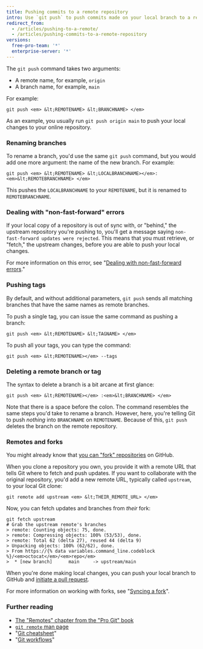 ```yaml
---
title: Pushing commits to a remote repository
intro: Use `git push` to push commits made on your local branch to a remote repository.
redirect_from:
  - /articles/pushing-to-a-remote/
  - /articles/pushing-commits-to-a-remote-repository
versions:
  free-pro-team: '*'
  enterprise-server: '*'
---
```


The `git push` command takes two arguments:

* A remote name, for example, `origin`
* A branch name, for example, `main`

For example:

```shell
git push <em> &lt;REMOTENAME> &lt;BRANCHNAME> </em>
```

As an example, you usually run `git push origin main` to push your local changes
to your online repository.

### Renaming branches

To rename a branch, you'd use the same `git push` command, but you would add
one more argument: the name of the new branch. For example:

```shell
git push <em> &lt;REMOTENAME> &lt;LOCALBRANCHNAME></em>:<em>&lt;REMOTEBRANCHNAME> </em>
```

This pushes the `LOCALBRANCHNAME` to your `REMOTENAME`, but it is renamed to `REMOTEBRANCHNAME`.

### Dealing with "non-fast-forward" errors

If your local copy of a repository is out of sync with, or "behind," the upstream
repository you're pushing to, you'll get a message saying `non-fast-forward updates were rejected`.
This means that you must retrieve, or "fetch," the upstream changes, before
you are able to push your local changes.

For more information on this error, see "[Dealing with non-fast-forward errors](/articles/dealing-with-non-fast-forward-errors)."

### Pushing tags

By default, and without additional parameters, `git push` sends all matching branches
that have the same names as remote branches.

To push a single tag, you can issue the same command as pushing a branch:

```shell
git push <em> &lt;REMOTENAME> &lt;TAGNAME> </em>
```

To push all your tags, you can type the command:

```shell
git push <em> &lt;REMOTENAME></em> --tags
```

### Deleting a remote branch or tag

The syntax to delete a branch is a bit arcane at first glance:

```shell
git push <em> &lt;REMOTENAME></em> :<em>&lt;BRANCHNAME> </em>
```

Note that there is a space before the colon. The command resembles the same steps
you'd take to rename a branch. However, here, you're telling Git to push _nothing_
into `BRANCHNAME` on `REMOTENAME`. Because of this, `git push` deletes the branch
on the remote repository.

### Remotes and forks

You might already know that [you can "fork" repositories](https://guides.github.com/overviews/forking/) on GitHub.

When you clone a repository you own, you provide it with a remote URL that tells
Git where to fetch and push updates. If you want to collaborate with the original
repository, you'd add a new remote URL, typically called `upstream`, to
your local Git clone:

```shell
git remote add upstream <em> &lt;THEIR_REMOTE_URL> </em>
```

Now, you can fetch updates and branches from *their* fork:

```shell
git fetch upstream
# Grab the upstream remote's branches
> remote: Counting objects: 75, done.
> remote: Compressing objects: 100% (53/53), done.
> remote: Total 62 (delta 27), reused 44 (delta 9)
> Unpacking objects: 100% (62/62), done.
> From https://{% data variables.command_line.codeblock %}/<em>octocat</em>/<em>repo</em>
>  * [new branch]      main     -> upstream/main
```

When you're done making local changes, you can push your local branch to GitHub
and [initiate a pull request](/articles/about-pull-requests).

For more information on working with forks, see "[Syncing a fork](/articles/syncing-a-fork)".

### Further reading

- [The "Remotes" chapter from the "Pro Git" book](https://git-scm.com/book/ch5-2.html)
- [`git remote` man page](https://git-scm.com/docs/git-remote.html)
- "[Git cheatsheet](/articles/git-cheatsheet)"
- "[Git workflows](/articles/git-workflows)"
